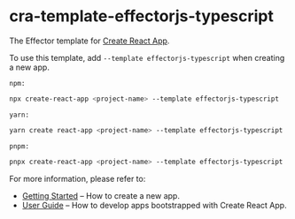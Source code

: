 # cra-template-effectorjs-typescript

The Effector template for [Create React App](https://github.com/facebook/create-react-app).

To use this template, add `--template effectorjs-typescript` when creating a new app.

```npm:```

```bash
npx create-react-app <project-name> --template effectorjs-typescript
```

```yarn:```

```bash
yarn create react-app <project-name> --template effectorjs-typescript
```

```pnpm:```

```bash
pnpx create-react-app <project-name> --template effectorjs-typescript
```

For more information, please refer to:

- [Getting Started](https://create-react-app.dev/docs/getting-started) – How to create a new app.
- [User Guide](https://create-react-app.dev) – How to develop apps bootstrapped with Create React App.

